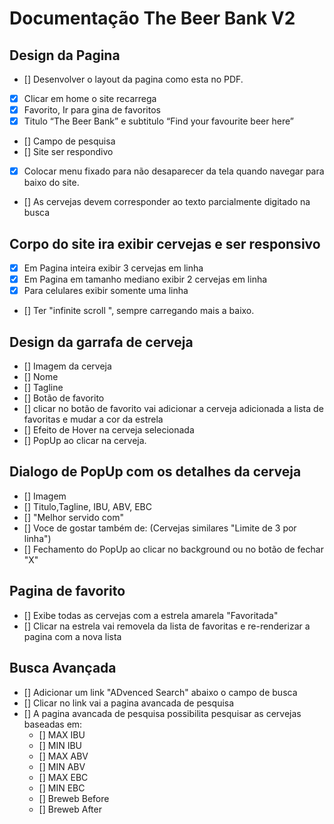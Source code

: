 # Documentação The Beer Bank V2

## Design da Pagina
- [] Desenvolver o layout da pagina como esta no PDF.
- [x] Clicar em home o site recarrega
- [x] Favorito, Ir para gina de favoritos
- [x] Titulo “The Beer Bank” e subtitulo “Find your favourite beer here”
- [] Campo de pesquisa
- [] Site ser respondivo
- [x] Colocar menu fixado para não desaparecer da tela quando navegar para baixo do site.
- [] As cervejas devem corresponder ao texto parcialmente digitado na busca

## Corpo do site ira exibir cervejas e ser responsivo

- [x] Em Pagina inteira exibir 3 cervejas em linha
- [x] Em Pagina em tamanho mediano exibir 2 cervejas em linha
- [x] Para celulares exibir somente uma linha
- [] Ter "infinite scroll ", sempre carregando mais a baixo.

## Design da garrafa de cerveja

- [] Imagem da cerveja
- [] Nome
- [] Tagline
- [] Botão de favorito
- [] clicar no botão de favorito vai adicionar a cerveja adicionada a lista de favoritas e mudar a cor da estrela
- [] Efeito de Hover na cerveja selecionada
- [] PopUp ao clicar na cerveja.

## Dialogo de PopUp com os detalhes da cerveja

- [] Imagem
- [] Titulo,Tagline, IBU, ABV, EBC
- [] "Melhor servido com"
- [] Voce de gostar também de: (Cervejas similares "Limite de 3 por linha")
- [] Fechamento do PopUp ao clicar no background ou no botão de fechar "X"

## Pagina de favorito

- [] Exibe todas as cervejas com a estrela amarela "Favoritada"
- [] Clicar na estrela vai removela da lista de favoritas e re-renderizar a pagina com a nova lista

## Busca Avançada

- [] Adicionar um link "ADvenced Search" abaixo o campo de busca
- [] Clicar no link vai a pagina avancada de pesquisa
- [] A pagina avancada de pesquisa possibilita pesquisar as cervejas baseadas em: 
    * [] MAX IBU
    * [] MIN IBU
    * [] MAX ABV
    * [] MIN ABV
    * [] MAX EBC
    * [] MIN EBC
    * [] Breweb Before
    * [] Breweb After